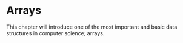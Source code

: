 # Arrays

This chapter will introduce one of the most important and basic data structures in computer science; arrays.